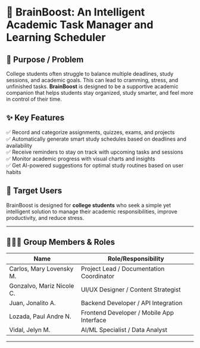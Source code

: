 # 📘 BrainBoost: An Intelligent Academic Task Manager and Learning Scheduler

## 🎯 Purpose / Problem
College students often struggle to balance multiple deadlines, study sessions, and academic goals. This can lead to cramming, stress, and unfinished tasks. **BrainBoost** is designed to be a supportive academic companion that helps students stay organized, study smarter, and feel more in control of their time.

## ✨ Key Features
✅ Record and categorize assignments, quizzes, exams, and projects  
✅ Automatically generate smart study schedules based on deadlines and availability  
✅ Receive reminders to stay on track with upcoming tasks and sessions  
✅ Monitor academic progress with visual charts and insights  
✅ Get AI-powered suggestions for optimal study routines based on user habits  

## 👥 Target Users
BrainBoost is designed for **college students** who seek a simple yet intelligent solution to manage their academic responsibilities, improve productivity, and reduce stress.

---

## 🧑‍🤝‍🧑 Group Members & Roles

| Name                         | Role/Responsibility                         |
|-----------------------------|---------------------------------------------|
| Carlos, Mary Lovensky M.     | Project Lead / Documentation Coordinator     |
| Gonzalvo, Mariz Nicole C.    | UI/UX Designer / Content Strategist          |
| Juan, Jonalito A.            | Backend Developer / API Integration          |
| Lozada, Paul Andre N.        | Frontend Developer / Mobile App Interface    |
| Vidal, Jelyn M.              | AI/ML Specialist / Data Analyst              |

---